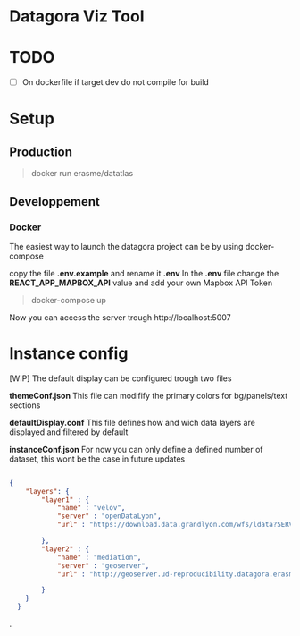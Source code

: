 # Datagora Viz Tool


# TODO
- [ ] On dockerfile if target dev do not compile for build

# Setup

## Production
> docker run erasme/datatlas
## Developpement

### Docker
The easiest way to launch the datagora project can be by using docker-compose

copy the file **.env.example** and rename it **.env**
In the **.env** file change the **REACT_APP_MAPBOX_API** value and add your own Mapbox API Token


> docker-compose up

Now you can access the server trough http://localhost:5007

 

 # Instance config
 [WIP]
 The default display can be configured trough two files
 
 **themeConf.json**
 This file can modifify the primary colors for bg/panels/text sections

 **defaultDisplay.conf**
 This file defines how and wich data layers are displayed and filtered by default


**instanceConf.json**
For now you can only define a defined number of dataset, this wont be the case in future updates

```json

{
    "layers": {
        "layer1" : {
            "name" : "velov",
            "server" : "openDataLyon",
            "url" : "https://download.data.grandlyon.com/wfs/ldata?SERVICE=WFS&VERSION=2.0.0&request=GetFeature&typename=velov.stations&outputFormat=application/json;%20subtype=geojson&SRSNAME=EPSG:4171&startIndex=0&count=100"

        },
        "layer2" : {
            "name" : "mediation",
            "server" : "geoserver",
            "url" : "http://geoserver.ud-reproducibility.datagora.erasme.org/geoserver/erasme/ows?service=WFS&version=1.0.0&request=GetFeature&typeName=erasme%3Amediation&maxFeatures=50&outputFormat=application%2Fjson"

        }
    }
  }


```
.

